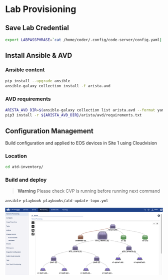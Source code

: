 # Lab Provisioning

## Save Lab Credential

```bash
export LABPASSPHRASE=`cat /home/coder/.config/code-server/config.yaml| grep "password:" | awk '{print $2}'`
```

## Install Ansible & AVD

### Ansible content

```bash
pip install --upgrade ansible
ansible-galaxy collection install -f arista.avd
```

### AVD requirements

```bash
ARISTA_AVD_DIR=$(ansible-galaxy collection list arista.avd --format yaml | head -1 | cut -d: -f1)
pip3 install -r ${ARISTA_AVD_DIR}/arista/avd/requirements.txt
```

## Configuration Management

Build configuration and applied to EOS devices in Site 1 using Cloudvision

### Location

```bash
cd atd-inventory/
```

### Build and deploy

> **Warning**
> Please check CVP is running before running next command

```bash
ansible-playbook playbooks/atd-update-topo.yml
```

![Cloudvision Provisioning](../imgs/cvp-provision.png)
